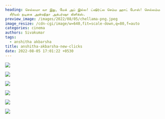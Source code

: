 ```yaml
---
heading: செல்லமா வா இது, மேக் அப் இல்ல! ட்ஷிர்ட்ல செம்ம ஹாட் போஸ்! செல்லம்மா
  சீரியல் நடிகை அன்ஷிதா அக்பர்ஷா கிளிக்ஸ்.
preview_image: /images/2022/08/05/chellama-png.jpeg
image_resize: /cdn-cgi/image/w=640,fit=scale-down,q=80,f=auto
categories: cinema
authors: Sivakumar
tags:
  - anshitha akbarsha
title: anshitha-akbarsha-new-clicks
date: 2022-08-05 17:01:22 +0530
---
```

![](/images/2022/08/05/anshithaanji-png.jpeg)

![](/images/2022/08/05/anshithaanji2-png.jpeg)

![](/images/2022/08/05/anshithaanji6-png.jpeg)

![](/images/2022/08/05/anshithaanji8-png.jpeg)

![](/images/2022/08/05/anshithaanji88-png.jpeg)

![](/images/2022/08/05/anshithaanji66-png.jpeg)
